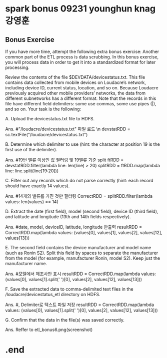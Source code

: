 # spark bonus 09231 younghun knag 강영훈

## Bonus Exercise
If you have more time, attempt the following extra bonus exercise:
Another common part of the ETL process is data scrubbing. In this bonus exercise, you will process data in order to get it into a standardized format for later processing.

Review the contents of the file $DEVDATA/devicestatus.txt. This file contains data collected from mobile devices on Loudacre’s network, including device ID, current status, location, and so on. Because Loudacre previously acquired other mobile providers’ networks, the data from different subnetworks has a different format. Note that the records in this file have different field delimiters: some use commas, some use pipes (|), and so on. Your task is the following:

A. Upload the devicestatus.txt file to HDFS.

Ans. 
 #"/loudacre/devicestatus.txt" 파일 로드 \n
 devstatRDD = sc.textFile("/loudacre/devicestatus.txt")

B. Determine which delimiter to use (hint: the character at position 19 is the first use of the delimiter).

Ans.
 #19번 밸류 이상인 값 필터링 및 19밸류 기준 split
 ftRDD = devstatRDD.filter(lambda line: len(line) > 20)
 splitRDD = ftRDD.map(lambda line: line.split(line[19:20]))

C. Filter out any records which do not parse correctly (hint: each record should have exactly 14 values).

Ans.
 #14개의 밸류를 가진 것만 필터링
 CorrectRDD = splitRDD.filter(lambda values: len(values) == 14)

D. Extract the date (first field), model (second field), device ID (third field), and latitude and longitude (13th and 14th fields respectively).

Ans.
 #date, model, deviceID, latitude, longitude 만출력
 resultRDD = CorrectRDD.map(lambda values: (values[0], values[1], values[2], values[12], values[13]))

E. The second field contains the device manufacturer and model name (such as Ronin S2). Split this field by spaces to separate the manufacturer from the model (for example, manufacturer Ronin, model S2). Keep just the manufacturer name.

Ans.
 #모델에서 제조사만 표시
 resultRDD = CorrectRDD.map(lambda values: (values[0], values[1].split(' ')[0], values[2], values[12], values[13]))

F. Save the extracted data to comma-delimited text files in the /loudacre/devicestatus_etl directory on HDFS.

Ans.
 #, Delimiter로 텍스트 파일 저장
 resultRDD = CorrectRDD.map(lambda values: (values[0], values[1].split(' ')[0], values[2], values[12], values[13]))

G. Confirm that the data in the file(s) was saved correctly.

Ans.
 Reffer to etl_bonus6.png(screenshot)




# .end

